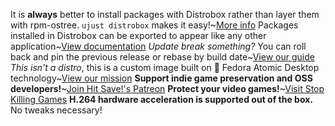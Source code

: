 It is **always** better to install packages with Distrobox rather than layer them with rpm-ostree. `ujust distrobox` makes it easy!~[More info](https://docs.bazzite.gg/Installing_and_Managing_Software/Distrobox/)
Packages installed in Distrobox can be exported to appear like any other application~[View documentation](https://distrobox.it/usage/distrobox-export/)
*Update break something?* You can roll back and pin the previous release or rebase by build date~[View our guide](https://docs.bazzite.gg/Installing_and_Managing_Software/Updates_Rollbacks_and_Rebasing/rolling_back_system_updates/)
*This isn't a distro*, this is a custom image built on  Fedora Atomic Desktop technology~[View our mission](https://ublue.it/mission/)
**Support indie game preservation and OSS developers!**~[Join Hit Save!'s Patreon](https://patreon.com/hitsave)
**Protect your video games!**~[Visit Stop Killing Games](https://www.stopkillinggames.com/)
**H.264 hardware acceleration is supported out of the box.** No tweaks necessary!
